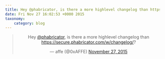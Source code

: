 ```yaml
---
title: Hey @phabricator, is there a more highlevel changelog than https://secure.phabricator.com/w/changelog/?
date: Fri Nov 27 16:02:53 +0000 2015
taxonomy:
    category: blog
---
```

<blockquote class="twitter-tweet" align="center" width="350"><p lang="en" dir="ltr">Hey <a href="https://twitter.com/phabricator">@phabricator</a>, is there a more highlevel changelog than <a href="https://secure.phabricator.com/w/changelog/">https://secure.phabricator.com/w/changelog/</a>?</p>&mdash; affe (@0xAFFE) <a href="https://twitter.com/0xAFFE/status/670271584008040448">November 27, 2015</a></blockquote>
